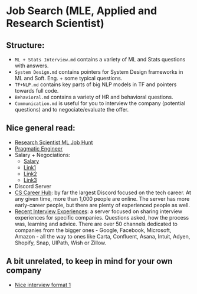 # Job Search (MLE, Applied and Research Scientist)

## Structure:
* ```ML + Stats Interview.md``` contains a variety of ML and Stats questions with answers. 
* ```System Design.md``` contains pointers for System Design frameworks in ML and Soft. Eng. + some typical questions.
* ```TF+NLP.md``` contains key parts of big NLP models in TF and pointers towards full code.
* ```Behavioral.md``` contains a variety of HR and behavioral questions.
* ```Communication.md``` is useful for you to interview the company (potential questions) and to negociate/evaluate the offer.

## Nice general read:

* [Research Scientist ML Job Hunt](https://generalizederror.github.io/My-Machine-Learning-Research-Jobhunt/)
* [Pragmatic Engineer](https://blog.pragmaticengineer.com)
* Salary + Negociations:
  * [Salary](https://www.levels.fyi/?compare=Google,Facebook,Salesforce&track=Software%20Engineer)
  * [Link1](https://www.kalzumeus.com/2012/01/23/salary-negotiation/)
  * [Link2](https://www.freecodecamp.org/news/ten-rules-for-negotiating-a-job-offer-ee17cccbdab6)
  * [Link3](https://www.freecodecamp.org/news/how-not-to-bomb-your-offer-negotiation-c46bb9bc7dea)
* Discord Server
 * [CS Career Hub](https://discord.com/channels/334891772696330241/334918899927613440): by far the largest Discord focused on the tech career. At any given time, more than 1,000 people are online. The server has more early-career people, but there are plenty of experienced people as well.
* [Recent Interview Experiences](https://discord.com/channels/334891772696330241/334918899927613440): a server focused on sharing interview experiences for specific companies. Questions asked, how the process was, learning and advice. There are over 50 channels dedicated to companies from the bigger ones - Google, Facebook, Microsoft, Amazon - all the way to ones like Carta, Confluent, Asana, Intuit, Adyen, Shopify, Snap, UIPath, Wish or Zillow.
  
  
## A bit unrelated, to keep in mind for your own company
* [Nice interview format 1](https://generallyintelligent.ai/blog/2022-01-20-our-hiring-process/)


